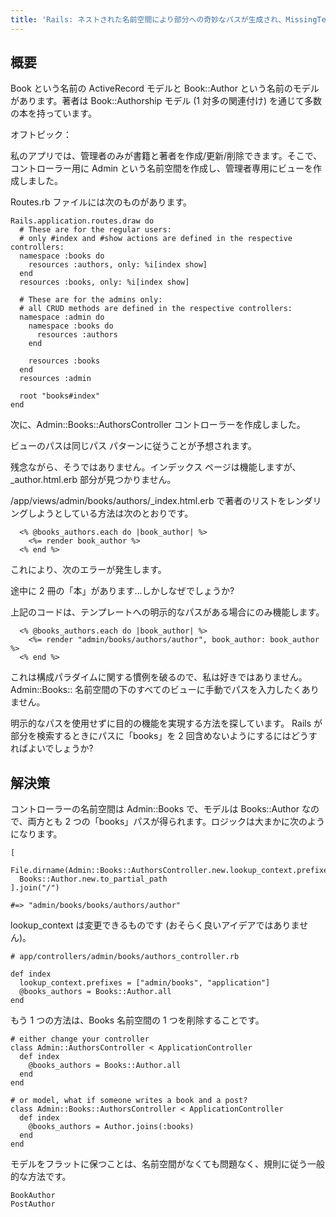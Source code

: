 ```yaml
---
title: 'Rails: ネストされた名前空間により部分への奇妙なパスが生成され、MissingTemplate エラーが発生する'
---
```


## 概要
Book という名前の ActiveRecord モデルと Book::Author という名前のモデルがあります。著者は Book::Authorship モデル (1 対多の関連付け) を通じて多数の本を持っています。

オフトピック：

私のアプリでは、管理者のみが書籍と著者を作成/更新/削除できます。そこで、コントローラー用に Admin という名前空間を作成し、管理者専用にビューを作成しました。

Routes.rb ファイルには次のものがあります。

```
Rails.application.routes.draw do
  # These are for the regular users:
  # only #index and #show actions are defined in the respective controllers:
  namespace :books do
    resources :authors, only: %i[index show]
  end
  resources :books, only: %i[index show]

  # These are for the admins only:
  # all CRUD methods are defined in the respective controllers:
  namespace :admin do
    namespace :books do
      resources :authors
    end

    resources :books
  end
  resources :admin

  root "books#index"
end

```
次に、Admin::Books::AuthorsController コントローラーを作成しました。

ビューのパスは同じパス パターンに従うことが予想されます。

残念ながら、そうではありません。インデックス ページは機能しますが、_author.html.erb 部分が見つかりません。

/app/views/admin/books/authors/_index.html.erb で著者のリストをレンダリングしようとしている方法は次のとおりです。

```
  <% @books_authors.each do |book_author| %>
    <%= render book_author %>
  <% end %>

```
これにより、次のエラーが発生します。

途中に 2 冊の「本」があります...しかしなぜでしょうか?

上記のコードは、テンプレートへの明示的なパスがある場合にのみ機能します。

```
  <% @books_authors.each do |book_author| %>
    <%= render "admin/books/authors/author", book_author: book_author %>
  <% end %>

```
これは構成パラダイムに関する慣例を破るので、私は好きではありません。 Admin::Books:: 名前空間の下のすべてのビューに手動でパスを入力したくありません。

明示的なパスを使用せずに目的の機能を実現する方法を探しています。 Rails が部分を検索するときにパスに「books」を 2 回含めないようにするにはどうすればよいでしょうか?

## 解決策
コントローラーの名前空間は Admin::Books で、モデルは Books::Author なので、両方とも 2 つの「books」パスが得られます。ロジックは大まかに次のようになります。

```
[
  File.dirname(Admin::Books::AuthorsController.new.lookup_context.prefixes.first),
  Books::Author.new.to_partial_path
].join("/")

#=> "admin/books/books/authors/author"

```
lookup_context は変更できるものです (おそらく良いアイデアではありません)。

```
# app/controllers/admin/books/authors_controller.rb

def index
  lookup_context.prefixes = ["admin/books", "application"]
  @books_authors = Books::Author.all
end

```
もう 1 つの方法は、Books 名前空間の 1 つを削除することです。

```
# either change your controller
class Admin::AuthorsController < ApplicationController
  def index
    @books_authors = Books::Author.all
  end
end

# or model, what if someone writes a book and a post?
class Admin::Books::AuthorsController < ApplicationController
  def index
    @books_authors = Author.joins(:books)
  end
end

```
モデルをフラットに保つことは、名前空間がなくても問題なく、規則に従う一般的な方法です。

```
BookAuthor
PostAuthor

```
